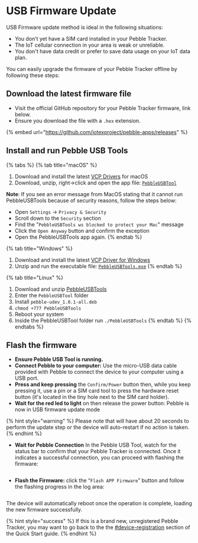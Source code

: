 # USB Firmware Update

USB Firmware update  method is ideal in the following situations:

* You don’t yet have a SIM card installed in your Pebble Tracker.
* The IoT cellular connection in your area is weak or unreliable.
* You don't have data credit or prefer to save data usage on your IoT data plan.

You can easily upgrade the firmware of your Pebble Tracker offline by following these steps:

## **Download the latest firmware file**

* Visit the official GitHub repository for your Pebble Tracker firmware, link below.
* Ensure you download the file with a `.hex` extension.

{% embed url="https://github.com/iotexproject/pebble-apps/releases" %}

## **Install and run Pebble USB Tools**

{% tabs %}
{% tab title="macOS" %}
1. Download and install the latest [VCP Drivers](https://www.silabs.com/developers/usb-to-uart-bridge-vcp-drivers) for macOS
2. Download, unzip, right→click and open the app file: [`PebbleUSBTool`](https://drive.google.com/file/d/1ITgxkicc5WcSFcB0Q5i42JHcPau31ZpX/view?usp=share_link)

**Note**: If you see an error message from MacOS stating that it cannot run PebbleUSBTools because of security reasons, follow the steps below:

* Open `Settings` → `Privacy & Security`
* Scroll down to the `Security` section&#x20;
* Find the "`PebbleUSBTools ws blocked to protect your Mac`" message
* Click the `Open Anyway` button and confirm the exception
* Open the PebbleUSBTools app again.
{% endtab %}

{% tab title="Windows" %}
1. Download and install the latest [VCP Driver for Windows](https://www.silabs.com/documents/public/software/CP210x_Universal_Windows_Driver.zip)
2. Unzip and run the executable file: [`PebbleUSBTools.exe`](https://drive.google.com/file/d/1Sjvz7v1rP1iHvdpBiKCUmYMPhsCp8HGW/view?usp=share_link)
{% endtab %}

{% tab title="Linux" %}
1. Download and unzip [PebbleUSBTools](https://drive.google.com/file/d/1TfuAfpNCKNKDWboF9NbrGlEEeWgp1MAW/view?usp=share_link)
2. Enter the `PebbleUSBTool` folder
3. Install `pebble-udev_1.0.1-all.deb`
4. `chmod +777 PebbleUSBTools`
5. Reboot your system
6. Inside the PebbleUSBTool folder run `./PebbleUSBTools`
{% endtab %}
{% endtabs %}

## **Flash the firmware**

* **Ensure Pebble USB Tool is running.**
* **Connect Pebble to your computer:** Use the micro-USB data cable provided with Pebble to connect the device to your computer using a USB port.
* **Press and keep pressing** the `Confirm/Power` button then, while you keep pressing it, use a pin or a SIM card tool to press the hardware reset button (it's located in the tiny hole next to the SIM card holder).
* **Wait for the red led to light** on then release the power button: Pebble is now in USB firmware update mode

{% hint style="warning" %}
Please note that will have about 20 seconds to perform the update step or the device will auto-restart if no action is taken.
{% endhint %}

* **Wait for Pebble Connection** In the Pebble USB Tool, watch for the status bar to confirm that your Pebble Tracker is connected. Once it indicates a successful connection, you can proceed with flashing the firmware:

<figure><img src="https://github.com/iotexproject/iotex-docs-gitbook/raw/master/.gitbook/assets/image%20(104).png" alt=""><figcaption></figcaption></figure>

* **Flash the Firmware:** click the “`Flash APP Firmware`” button and follow the flashing progress in the log area:

<figure><img src="https://github.com/iotexproject/iotex-docs-gitbook/raw/master/.gitbook/assets/image%20(84).png" alt=""><figcaption></figcaption></figure>

The device will automatically reboot once the operation is complete, loading the new firmware successfully.

{% hint style="success" %}
If this is a brand new, unregistered Pebble Tracker, you may want to go back to the the [#device-registration](quick-start.md#device-registration "mention") section of the Quick Start guide.
{% endhint %}

